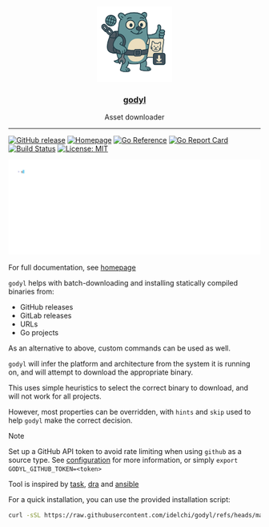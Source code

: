 <p align="center">
  <img alt="godyl logo" src="docs/assets/images/godyl.png" height="150" />
  <h3 align="center"><a href="https://idelchi.github.io/godyl">godyl</a></h3>
  <p align="center">Asset downloader</p>
</p>

---

[![GitHub release](https://img.shields.io/github/v/release/idelchi/godyl)](https://github.com/idelchi/envprof/godyl)
[![Homepage](https://img.shields.io/badge/homepage-visit-blue)](https://idelchi.github.io/godyl)
[![Go Reference](https://pkg.go.dev/badge/github.com/idelchi/godyl.svg)](https://pkg.go.dev/github.com/idelchi/godyl)
[![Go Report Card](https://goreportcard.com/badge/github.com/idelchi/godyl)](https://goreportcard.com/report/github.com/idelchi/godyl)
[![Build Status](https://github.com/idelchi/godyl/actions/workflows/github-actions.yml/badge.svg)](https://github.com/idelchi/godyl/actions/workflows/github-actions.yml/badge.svg)
[![License: MIT](https://img.shields.io/badge/License-MIT-yellow.svg)](https://opensource.org/licenses/MIT)

![Godyl in Action](docs/assets/gifs/install.gif)

For full documentation, see [homepage](https://idelchi.github.io/godyl)

`godyl` helps with batch-downloading and installing statically compiled binaries from:

- GitHub releases
- GitLab releases
- URLs
- Go projects

As an alternative to above, custom commands can be used as well.

`godyl` will infer the platform and architecture from the system it is running on, and will attempt to download the appropriate binary.

This uses simple heuristics to select the correct binary to download, and will not work for all projects.

However, most properties can be overridden, with `hints` and `skip` used to help `godyl` make the correct decision.

> [!NOTE]
> Set up a GitHub API token to avoid rate limiting when using `github` as a source type.
> See [configuration](#configuration) for more information, or simply `export GODYL_GITHUB_TOKEN=<token>`

Tool is inspired by [task](https://github.com/go-task/task), [dra](https://github.com/devmatteini/dra) and [ansible](https://github.com/ansible/ansible)

For a quick installation, you can use the provided installation script:

```sh
curl -sSL https://raw.githubusercontent.com/idelchi/godyl/refs/heads/main/install.sh | sh -s -- -d ~/.local/bin
```
